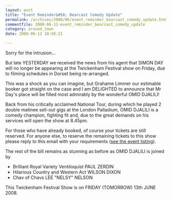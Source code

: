 ```yaml
---
layout: post
title: "Event Reminder&#58; Bearcast Comedy Update"
permalink: /archives/2008/06/event_reminder_bearcast_comedy_update.html
commentfile: 2008-06-12-event_reminder_bearcast_comedy_update
category: around_town
date: 2008-06-12 10:58:21

---
```


Sorry for the intrusion...

But late YESTERDAY we received the news from his agent that SIMON DAY will no longer be appearing at the Twickenham Festival show on Friday, due to filming schedules in Dorset being re-arranged.

This was a shock as you can imagine, but Grahame Limmer our estimable booker got straight on the case and I am DELIGHTED to announce that Mr Day's place will be filled most admirably by the wonderful OMID DJALILI!

Back from his critically acclaimed National Tour, during which he played 2 double matinee sell-out gigs at the London Palladium, OMID DJALILI is a comedy champion, fighting fit and, due to the great demands on his services will open the show at 8.45pm.

For those who have already booked, of course your tickets are still reserved. For anyone else, to reserve the remaining tickets to this show please reply to this email with your requirements ([see the event listing](https://stmargarets.london/event/show/200705141885)).

The rest of the bill remains as stunning as before as OMID DJALILI is joined by

-   Brilliant Royal Variety Ventiloquist PAUL ZERDIN
-   Hilarious Country and Western Act WILSON DIXON
-   Chav of Chavs LEE "NELSY" NELSON

This Twickenham Festival Show is on FRIDAY (TOMORROW) 13th JUNE 2008.
